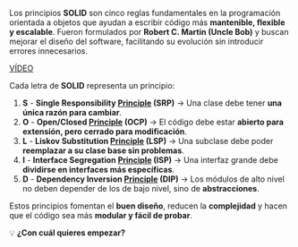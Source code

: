 Los principios **SOLID** son cinco reglas fundamentales en la programación orientada a objetos que ayudan a escribir código más **mantenible, flexible y escalable**.
Fueron formulados por **Robert C. Martin (Uncle Bob)** y buscan mejorar el diseño del software, facilitando su evolución sin introducir errores innecesarios.

[VÍDEO](https://www.youtube.com/watch?v=2X50sKeBAcQ)

Cada letra de **SOLID** representa un principio:

1. **S** - **Single Responsibility [Principle](./s.md) (SRP)** → Una clase debe tener **una única razón para cambiar**.
2. **O** - **Open/Closed [Principle](./o.md) (OCP)** → El código debe estar **abierto para extensión, pero cerrado para modificación**.
3. **L** - **Liskov Substitution [Principle](./l.md) (LSP)** → Una subclase debe poder **reemplazar a su clase base sin problemas**.
4. **I** - **Interface Segregation [Principle](./i.md) (ISP)** → Una interfaz grande debe **dividirse en interfaces más específicas**.
5. **D** - **Dependency Inversion [Principle](./d.md) (DIP)** → Los módulos de alto nivel no deben depender de los de bajo nivel, sino de **abstracciones**.

Estos principios fomentan el **buen diseño**, reducen la **complejidad** y hacen que el código sea más **modular y fácil de probar**.

💡 **¿Con cuál quieres empezar?**
